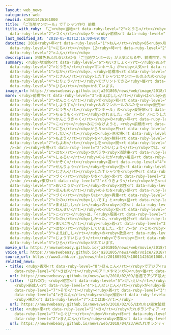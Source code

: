 ```yaml
---
layout: web_news
categories: web
newsid: k10011426161000
title: 「ご当地マンホール」でＴシャツ作り 前橋
title_with_ruby: 「ご<ruby>当地<rt data-ruby-level="2">とうち</rt></ruby>マンホール」でＴシャツ<ruby>作<rt
  data-ruby-level="2">づく</rt></ruby>り <ruby>前橋<rt data-ruby-level="3">まえばし</rt></ruby>
last_modified_at: '2018-05-03T12:16:00+09:00'
datetime: 2018<ruby>年<rt data-ruby-level="1">ねん</rt></ruby>05<ruby>月<rt data-ruby-level="1">がつ</rt></ruby>03<ruby>日<rt
  data-ruby-level="1">にち</rt></ruby> 12<ruby>時<rt data-ruby-level="2">じ</rt></ruby>16<ruby>分<rt
  data-ruby-level="2">ふん</rt></ruby>
description: 地域色あふれるいわゆる「ご当地マンホール」が人気となる中、前橋市で、持参したＴシャツにマンホールのふたの模様を無料でプリントできる催しが開かれています。
summary: <ruby>地域色<rt data-ruby-level="6">ちいきしょく</rt></ruby>あふれるいわゆる「ご<ruby>当地<rt
  data-ruby-level="2">とうち</rt></ruby>マンホール」が<ruby>人気<rt data-ruby-level="1">にんき</rt></ruby>となる<ruby>中<rt
  data-ruby-level="1">なか</rt></ruby>、<ruby>前橋市<rt data-ruby-level="3">まえばしし</rt></ruby>で、<ruby>持参<rt
  data-ruby-level="4">じさん</rt></ruby>したＴシャツにマンホールのふたの<ruby>模様<rt data-ruby-level="6">もよう</rt></ruby>を<ruby>無料<rt
  data-ruby-level="4">むりょう</rt></ruby>でプリントできる<ruby>催<rt data-ruby-level="7">もよお</rt></ruby>しが<ruby>開<rt
  data-ruby-level="3">ひら</rt></ruby>かれています。
image_url: https://newswebeasy.github.io/ja201805/news/web/image/2018/05/03/K10011426161_1805031148_1805031216_01_02.jpg
more: <ruby>前橋市<rt data-ruby-level="3">まえばしし</rt></ruby>は<ruby>去年<rt data-ruby-level="3">きょねん</rt></ruby>、<ruby>全国<rt
  data-ruby-level="3">ぜんこく</rt></ruby>で<ruby>初<rt data-ruby-level="4">はじ</rt></ruby>めて<ruby>使用済<rt
  data-ruby-level="6">しようず</rt></ruby>みのマンホールのふたを<ruby>販売<rt data-ruby-level="7">はんばい</rt></ruby>し、いわゆる「ご<ruby>当地<rt
  data-ruby-level="2">とうち</rt></ruby>マンホール」の<ruby>愛好家<rt data-ruby-level="4">あいこうか</rt></ruby>から<ruby>注目<rt
  data-ruby-level="3">ちゅうもく</rt></ruby>されました。<br /><br />こうした<ruby>人気<rt data-ruby-level="1">にんき</rt></ruby>を<ruby>観光客<rt
  data-ruby-level="4">かんこうきゃく</rt></ruby>の<ruby>呼<rt data-ruby-level="7">よ</rt></ruby>び<ruby>込<rt
  data-ruby-level="7">こ</rt></ruby>みにつなげようと、<ruby>前橋市<rt data-ruby-level="3">まえばしし</rt></ruby>は３<ruby>日<rt
  data-ruby-level="1">にち</rt></ruby>から５<ruby>日<rt data-ruby-level="1">にち</rt></ruby>まで、<ruby>市内<rt
  data-ruby-level="2">しない</rt></ruby>の<ruby>浄水場<rt data-ruby-level="7">じょうすいじょう</rt></ruby>でＴシャツにマンホールのふたの<ruby>模様<rt
  data-ruby-level="6">もよう</rt></ruby>を<ruby>無料<rt data-ruby-level="4">むりょう</rt></ruby>でプリントできる<ruby>催<rt
  data-ruby-level="7">もよお</rt></ruby>しを<ruby>開<rt data-ruby-level="3">ひら</rt></ruby>いています。<br
  /><br /><ruby>会場<rt data-ruby-level="2">かいじょう</rt></ruby>では、<ruby>前橋市<rt data-ruby-level="3">まえばしし</rt></ruby>の<ruby>花<rt
  data-ruby-level="1">はな</rt></ruby>のバラや<ruby>消防車<rt data-ruby-level="5">しょうぼうしゃ</rt></ruby>などがデザインされた４<ruby>種類<rt
  data-ruby-level="4">しゅるい</rt></ruby>のふたが<ruby>用意<rt data-ruby-level="3">ようい</rt></ruby>され、<ruby>家族<rt
  data-ruby-level="3">かぞく</rt></ruby><ruby>連<rt data-ruby-level="4">づ</rt></ruby>れなどが<ruby>染料<rt
  data-ruby-level="7">せんりょう</rt></ruby>を<ruby>塗<rt data-ruby-level="7">ぬ</rt></ruby>ったふたに<ruby>持参<rt
  data-ruby-level="4">じさん</rt></ruby>したＴシャツを<ruby>押<rt data-ruby-level="7">お</rt></ruby>しつけて、オリジナルのＴシャツ<ruby>作<rt
  data-ruby-level="2">づく</rt></ruby>りを<ruby>楽<rt data-ruby-level="2">たの</rt></ruby>しんでいました。<br
  /><br /><ruby>東京<rt data-ruby-level="2">とうきょう</rt></ruby>から<ruby>参加<rt data-ruby-level="4">さんか</rt></ruby>したマンホール<ruby>愛好家<rt
  data-ruby-level="4">あいこうか</rt></ruby>の<ruby>男性<rt data-ruby-level="5">だんせい</rt></ruby>は、「<ruby>本物<rt
  data-ruby-level="3">ほんもの</rt></ruby>のふたを<ruby>使<rt data-ruby-level="3">つか</rt></ruby>ったＴシャツ<ruby>作<rt
  data-ruby-level="2">づく</rt></ruby>りは<ruby>貴重<rt data-ruby-level="6">きちょう</rt></ruby>で、とても<ruby>楽<rt
  data-ruby-level="2">たの</rt></ruby>しいです」と<ruby>話<rt data-ruby-level="2">はな</rt></ruby>していました。また<ruby>前橋市<rt
  data-ruby-level="3">まえばしし</rt></ruby>の<ruby>小学<rt data-ruby-level="1">しょうがく</rt></ruby>５<ruby>年生<rt
  data-ruby-level="1">ねんせい</rt></ruby>の<ruby>女<rt data-ruby-level="1">おんな</rt></ruby>の<ruby>子<rt
  data-ruby-level="1">こ</rt></ruby>は、「<ruby>版画<rt data-ruby-level="5">はんが</rt></ruby>みたいで<ruby>楽<rt
  data-ruby-level="2">たの</rt></ruby>しかった。<ruby>格好<rt data-ruby-level="8">かっこ</rt></ruby>いいので<ruby>毎日<rt
  data-ruby-level="2">まいにち</rt></ruby><ruby>着<rt data-ruby-level="3">き</rt></ruby>たい」と<ruby>話<rt
  data-ruby-level="2">はな</rt></ruby>していました。<br /><br />この<ruby>催<rt data-ruby-level="7">もよお</rt></ruby>しは<ruby>前橋市<rt
  data-ruby-level="3">まえばしし</rt></ruby>の<ruby>敷島<rt data-ruby-level="7">しきしま</rt></ruby><ruby>浄水場<rt
  data-ruby-level="7">じょうすいじょう</rt></ruby>で５<ruby>日<rt data-ruby-level="1">にち</rt></ruby>まで<ruby>開<rt
  data-ruby-level="3">ひら</rt></ruby>かれています。
movie_url: https://newswebeasy.github.io/ja201805/news/web/movie/2018/05/03/k10011426161_201805031218_201805031219.mp4
voice_url: https://newswebeasy.github.io/ja201805/news/web/voice/2018/05/03/k10011426161_201805031218_201805031219.mp3
source_url: https://www3.nhk.or.jp/news/html/20180503/k10011426161000.html
related_news:
- title: <ruby>香港<rt data-ruby-level="8">ほんこん</rt></ruby>でアジア<ruby>最大<rt data-ruby-level="4">さいだい</rt></ruby><ruby>規模<rt
    data-ruby-level="6">きぼ</rt></ruby>のアニメやマンガの<ruby>催<rt data-ruby-level="7">もよお</rt></ruby>し
  url: https://newswebeasy.github.io/news/web/2018/02/09/香港でアジア最大規模のアニメやマンガの催し
- title: 「はれのひ」<ruby>経営<rt data-ruby-level="5">けいえい</rt></ruby><ruby>破綻<rt data-ruby-level="7">はたん</rt></ruby>
    <ruby>新成人<rt data-ruby-level="4">しんせいじん</rt></ruby>が<ruby>振<rt data-ruby-level="7">ふ</rt></ruby>り<ruby>袖<rt
    data-ruby-level="7">そで</rt></ruby><ruby>着<rt data-ruby-level="3">き</rt></ruby>て<ruby>記念<rt
    data-ruby-level="4">きねん</rt></ruby><ruby>撮影<rt data-ruby-level="7">さつえい</rt></ruby>
    <ruby>横浜<rt data-ruby-level="7">よこはま</rt></ruby>
  url: https://newswebeasy.github.io/news/web/2018/02/05/はれのひ経営破綻-新成人が振り袖着て記念撮影-横浜
- title: <ruby>来<rt data-ruby-level="2">き</rt></ruby>たれボランティア <ruby>来年<rt data-ruby-level="2">らいねん</rt></ruby>の<ruby>ラグビー<rt
    data-ruby-level="7">らぐびー</rt></ruby>Ｗ<ruby>杯<rt data-ruby-level="7">はい</rt></ruby>で１<ruby>万人<rt
    data-ruby-level="2">まんにん</rt></ruby><ruby>募集<rt data-ruby-level="7">ぼしゅう</rt></ruby>
  url: https://newswebeasy.github.io/news/web/2018/04/23/来たれボランティア-来年のラグビーW杯で1万人募集
...
```

